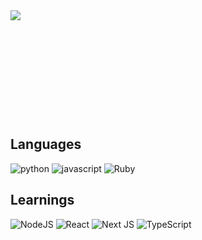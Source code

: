 <a href="https://github.com/YutaHoshino414">
  <img align="left" src="https://github-readme-stats.vercel.app/api?username=YutaHoshino414&count_private=true&theme=react" />
</a>　　
<br/><br/><br/><br/><br/><br/><br/><br/><br/><br/>

## Languages
![python](https://img.shields.io/badge/-Python-ffee00.svg?logo=python&style=for-the-badge)
![javascript](https://img.shields.io/badge/-Javascript-141414.svg?logo=javascript&style=for-the-badge)
![Ruby](https://img.shields.io/badge/ruby-%23CC342D.svg?style=for-the-badge&logo=ruby&logoColor=white)

## Learnings
![NodeJS](https://img.shields.io/badge/node.js-6DA55F?style=for-the-badge&logo=node.js&logoColor=white)
![React](https://img.shields.io/badge/react-%2320232a.svg?style=for-the-badge&logo=react&logoColor=%2361DAFB)
![Next JS](https://img.shields.io/badge/Next-black?style=for-the-badge&logo=next.js&logoColor=white)
![TypeScript](https://img.shields.io/badge/typescript-%23007ACC.svg?style=for-the-badge&logo=typescript&logoColor=white)
